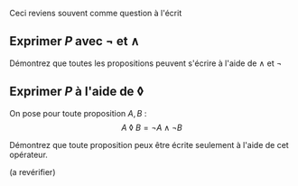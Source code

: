 Ceci reviens souvent comme question à l'écrit

## Exprimer $P$ avec $\lnot$ et $\land$
Démontrez que toutes les propositions peuvent s'écrire à l'aide de $\land$ et $\lnot$

## Exprimer $P$ à l'aide de $\lozenge$

On pose pour toute proposition $A,B$ : 
$$A\ \lozenge\ B = \lnot A \land \lnot B$$

Démontrez que toute proposition peux être écrite seulement à l'aide de cet opérateur.

(a revérifier)
<!--stackedit_data:
eyJoaXN0b3J5IjpbLTI4MjU2NjM4NSwyMDM5OTMzMDcxXX0=
-->